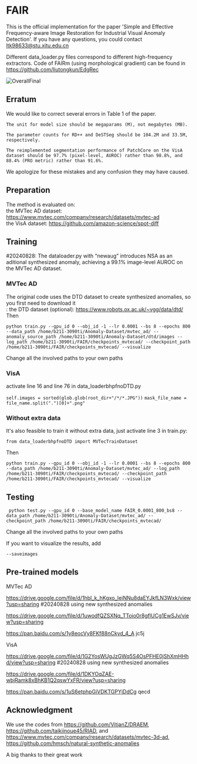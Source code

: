 # FAIR
This is the official implementation for the paper 'Simple and Effective Frequency-aware Image Restoration for Industrial Visual Anomaly Detection'. 
If you have any questions, you could contact ltk98633@stu.xjtu.edu.cn

Different data_loader.py files correspond to different high-frequency extractors. Code of FAIRm (using morphological gradient) can be found in https://github.com/liutongkun/EdgRec

![OverallFinal](https://github.com/liutongkun/FAIR/assets/59155313/86b7068a-0c01-4740-807c-272efbf3ad00)

## Erratum
We would like to correct several errors in Table 1 of the paper.

    The unit for model size should be megaparams (M), not megabytes (MB).

    The parameter counts for RD++ and DeSTSeg should be 104.2M and 33.5M, respectively.

    The reimplemented segmentation performance of PatchCore on the VisA dataset should be 97.7% (pixel-level, AUROC) rather than 98.8%, and 88.4% (PRO metric) rather than 91.6%.

We apologize for these mistakes and any confusion they may have caused.



## Preparation
The method is evaluated on:<br>
the MVTec AD dataset: https://www.mvtec.com/company/research/datasets/mvtec-ad<br> 
the VisA dataset: https://github.com/amazon-science/spot-diff<br>

## Training
#20240828:
The dataloader.py with “newaug” introduces NSA as an aditional synthesized anomaly, achieving a 99.1% image-level AUROC on the MVTec AD dataset.
### MVTec AD
The original code uses the DTD dataset to create synthesized anomalies, so you first need to download it <br>:
the DTD dataset (optional): https://www.robots.ox.ac.uk/~vgg/data/dtd/<br>
Then 

```python train.py --gpu_id 0 --obj_id -1 --lr 0.0001 --bs 8 --epochs 800 --data_path /home/b211-3090ti/Anomaly-Dataset/mvtec_ad/ --anomaly_source_path /home/b211-3090ti/Anomaly-Dataset/dtd/images --log_path /home/b211-3090ti/FAIR/checkpoints_mvtecad/ --checkpoint_path /home/b211-3090ti/FAIR/checkpoints_mvtecad/ --visualize ``` 

Change all the involved paths to your own paths  

### VisA
activate line 16 and line 76 in data_loaderbhpfnoDTD.py 

```self.images = sorted(glob.glob(root_dir+"/*/*.JPG"))```
```mask_file_name = file_name.split(".")[0]+".png" ``` 

### Without extra data
It's also feasible to train it without extra data, just activate line 3 in train.py: 

```from data_loaderbhpfnoDTD import MVTecTrainDataset``` 

Then 

```python train.py --gpu_id 0 --obj_id -1 --lr 0.0001 --bs 8 --epochs 800 --data_path /home/b211-3090ti/Anomaly-Dataset/mvtec_ad/ --log_path /home/b211-3090ti/FAIR/checkpoints_mvtecad/ --checkpoint_path /home/b211-3090ti/FAIR/checkpoints_mvtecad/ --visualize ```

## Testing
``` python test.py --gpu_id 0 --base_model_name FAIR_0.0001_800_bs8 --data_path /home/b211-3090ti/Anomaly-Dataset/mvtec_ad/ --checkpoint_path /home/b211-3090ti/FAIR/checkpoints_mvtecad/``` 

Change all the involved paths to your own paths 

If you want to visualize the results, add 

```--saveimages``` 

## Pre-trained models
MVTec AD

https://drive.google.com/file/d/1hbl_k_hKgxo_IejNNu8daEYJkfLN3Wxk/view?usp=sharing #20240828 using new synthesized anomalies

https://drive.google.com/file/d/1uwodfQZSXNq_TToio0r8gflUCg1EwSJv/view?usp=sharing 

https://pan.baidu.com/s/1y8eocVy8FKf88nCkyd_4_A   jc5j 

VisA

https://drive.google.com/file/d/1G2YosWUgJzGWq5S4OsPFHE0jShXmHHhd/view?usp=sharing #20240828 using new synthesized anomalies

https://drive.google.com/file/d/1DKYOqZAE-wbjRamk8xBhKB1Q2qswYxFR/view?usp=sharing

https://pan.baidu.com/s/1uS6etphpGiVDKTGPYjDdCg   qecd

## Acknowledgment
We use the codes from https://github.com/VitjanZ/DRAEM, https://github.com/taikiinoue45/RIAD, and https://www.mvtec.com/company/research/datasets/mvtec-3d-ad, https://github.com/hmsch/natural-synthetic-anomalies

A big thanks to their great work





